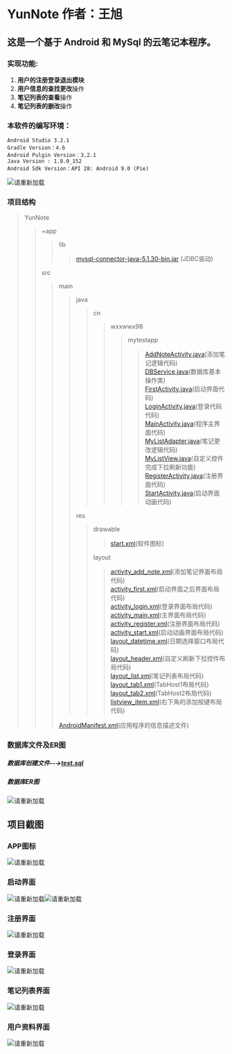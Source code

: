# YunNote 作者：王旭

## 这是一个基于 Android 和 MySql 的云笔记本程序。


### 实现功能:   
  1. **用户的注册登录退出模块**
  2. **用户信息的查找更改**操作
  3. **笔记列表的查看**操作
  4. **笔记列表的删改**操作
### 本软件的编写环境：
	Android Studio 3.2.1
	Gradle Version：4.6
	Android Pulgin Version：3.2.1
	Java Version : 1.8.0_152
	Android Sdk Version：API 28: Android 9.0 (Pie)   
![请重新加载](/MdImage/ApkEnvironmentImage.png "软件图标")
### 项目结构
>YunNote   
>>+app   
>>>lib   
>>>>[mysql-connector-java-5.1.30-bin.jar](app/libs/mysql-connector-java-5.1.30-bin.jar) (JDBC驱动)
>>
>>src   
>>>main   
>>>>java   
>>>>>cn 
>>>>>>wxxwwx98
>>>>>>>mytestapp
>>>>>>>>[AddNoteActivity.java](app/src/main/java/cn/wxxwwx98/mytestapp/AddNoteActivity.java)(添加笔记逻辑代码)   
>>>>>>>>[DBService.java](app/src/main/java/cn/wxxwwx98/mytestapp/DBService.java)(数据库基本操作类)    
>>>>>>>>[FirstActivity.java](app/src/main/java/cn/wxxwwx98/mytestapp/FirstActivity.java)(启动界面代码)    
>>>>>>>>[LoginActivity.java](app/src/main/java/cn/wxxwwx98/mytestapp/LoginActivity.java)(登录代码代码)    
>>>>>>>>[MainActivity.java](app/src/main/java/cn/wxxwwx98/mytestapp/MainActivity.java)(程序主界面代码)    
>>>>>>>>[MyListAdapter.java](app/src/main/java/cn/wxxwwx98/mytestapp/MyListAdapter.java)(笔记更改逻辑代码)    
>>>>>>>>[MyListView.java](app/src/main/java/cn/wxxwwx98/mytestapp/MyListView.java)(自定义控件完成下拉刷新功能)    
>>>>>>>>[RegisterActivity.java](app/src/main/java/cn/wxxwwx98/mytestapp/RegisterActivity.java)(注册界面代码)    
>>>>>>>>[StartActivity.java](app/src/main/java/cn/wxxwwx98/mytestapp/StartActivity.java)(启动界面动画代码)   
>>>>
>>>>res  
>>>>>drawable
>>>>>>[start.xml](app/src/main/res/drawable/start.xml)(软件图标) 
>>>>>
>>>>>layout
>>>>>>[activity_add_note.xml](app/src/main/res/layout/activity_add_note.xml)(添加笔记界面布局代码)   
>>>>>>[activity_first.xml](app/src/main/res/layout/activity_first.xml)(启动界面之后界面布局代码)    
>>>>>>[activity_login.xml](app/src/main/res/layout/activity_login.xml)(登录界面布局代码)    
>>>>>>[activity_main.xml](app/src/main/res/layout/activity_main.xml)(主界面布局代码)    
>>>>>>[activity_register.xml](app/src/main/res/layout/activity_register.xml)(注册界面布局代码)    
>>>>>>[activity_start.xml](app/src/main/res/layout/activity_start.xml)(启动动画界面布局代码)     
>>>>>>[layout_datetime.xml](app/src/main/res/layout/layout_datetime.xml)(日期选择窗口布局代码)      
>>>>>>[layout_header.xml](app/src/main/res/layout/layout_header.xml)(自定义刷新下拉控件布局代码)     
>>>>>>[layout_list.xml](app/src/main/res/layout/layout_list.xml)(笔记列表布局代码)    
>>>>>>[layout_tab1.xml](app/src/main/res/layout/layout_tab1.xml)(TabHost1布局代码)    
>>>>>>[layout_tab2.xml](app/src/main/res/layout/layout_tab2.xml)(TabHost2布局代码)      
>>>>>>[listview_item.xml](app/src/main/res/layout/listview_item.xml)(右下角的添加按键布局代码)    
>>>      
>>>[AndroidManifest.xml](app/src/main/AndroidManifest.xml)(应用程序的信息描述文件)
### 数据库文件及ER图
##### 数据库创建文件--→[test.sql](test.sql)   
##### 数据库ER图   
![请重新加载](/MdImage/DbERImage.png "数据库ER图")
## 项目截图
### APP图标   
![请重新加载](/MdImage/IconImage.png "APP图标")   
### 启动界面
![请重新加载](/MdImage/LayoutStartImage1.png "启动界面")![请重新加载](/MdImage/LayoutStartImage2.png "启动界面")   
### 注册界面
![请重新加载](/MdImage/LayoutRegisterImage.png "注册界面")   
### 登录界面
![请重新加载](/MdImage/LayoutLoginImage.png "登录界面")   
### 笔记列表界面
![请重新加载](/MdImage/LayoutTabHost1Image.png "笔记列表界面")   
### 用户资料界面
![请重新加载](/MdImage/LayoutTabHost2Image.png "用户资料界面")   

